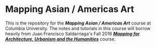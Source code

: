 # Mapping Asian / Americas Art
This is the repository for the ***Mapping Asian / Americas Art*** course at Columbia University. The notes and tutorials in this course will borrow heavily from Juan Francisco Saldarriaga's Fall 2016 [***Mapping for Architecture, Urbanism and the Humanities***](https://github.com/juanfrans-courses/mapping_arch_hum) course.
